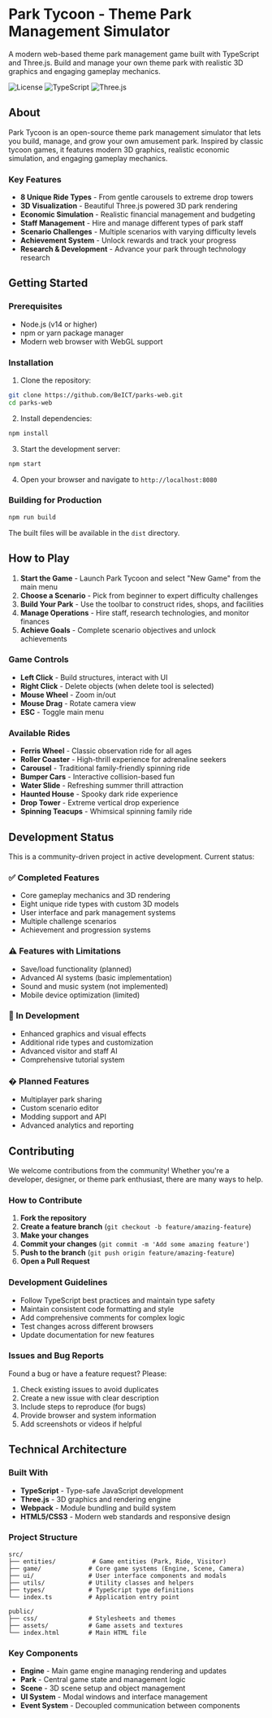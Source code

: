 # Park Tycoon - Theme Park Management Simulator

A modern web-based theme park management game built with TypeScript and Three.js. Build and manage your own theme park with realistic 3D graphics and engaging gameplay mechanics.

![License](https://img.shields.io/badge/license-MIT-blue.svg)
![TypeScript](https://img.shields.io/badge/TypeScript-4.0+-blue.svg)
![Three.js](https://img.shields.io/badge/Three.js-Latest-green.svg)

## About

Park Tycoon is an open-source theme park management simulator that lets you build, manage, and grow your own amusement park. Inspired by classic tycoon games, it features modern 3D graphics, realistic economic simulation, and engaging gameplay mechanics.

### Key Features

- **8 Unique Ride Types** - From gentle carousels to extreme drop towers
- **3D Visualization** - Beautiful Three.js powered 3D park rendering
- **Economic Simulation** - Realistic financial management and budgeting
- **Staff Management** - Hire and manage different types of park staff
- **Scenario Challenges** - Multiple scenarios with varying difficulty levels
- **Achievement System** - Unlock rewards and track your progress
- **Research & Development** - Advance your park through technology research

## Getting Started

### Prerequisites

- Node.js (v14 or higher)
- npm or yarn package manager
- Modern web browser with WebGL support

### Installation

1. Clone the repository:
```bash
git clone https://github.com/BeICT/parks-web.git
cd parks-web
```

2. Install dependencies:
```bash
npm install
```

3. Start the development server:
```bash
npm start
```

4. Open your browser and navigate to `http://localhost:8080`

### Building for Production

```bash
npm run build
```

The built files will be available in the `dist` directory.

## How to Play

1. **Start the Game** - Launch Park Tycoon and select "New Game" from the main menu
2. **Choose a Scenario** - Pick from beginner to expert difficulty challenges
3. **Build Your Park** - Use the toolbar to construct rides, shops, and facilities
4. **Manage Operations** - Hire staff, research technologies, and monitor finances
5. **Achieve Goals** - Complete scenario objectives and unlock achievements

### Game Controls

- **Left Click** - Build structures, interact with UI
- **Right Click** - Delete objects (when delete tool is selected)
- **Mouse Wheel** - Zoom in/out
- **Mouse Drag** - Rotate camera view
- **ESC** - Toggle main menu

### Available Rides

- **Ferris Wheel** - Classic observation ride for all ages
- **Roller Coaster** - High-thrill experience for adrenaline seekers
- **Carousel** - Traditional family-friendly spinning ride
- **Bumper Cars** - Interactive collision-based fun
- **Water Slide** - Refreshing summer thrill attraction
- **Haunted House** - Spooky dark ride experience
- **Drop Tower** - Extreme vertical drop experience
- **Spinning Teacups** - Whimsical spinning family ride

## Development Status

This is a community-driven project in active development. Current status:

### ✅ Completed Features
- Core gameplay mechanics and 3D rendering
- Eight unique ride types with custom 3D models
- User interface and park management systems
- Multiple challenge scenarios
- Achievement and progression systems

### ⚠️ Features with Limitations
- Save/load functionality (planned)
- Advanced AI systems (basic implementation)
- Sound and music system (not implemented)
- Mobile device optimization (limited)

### 🚧 In Development
- Enhanced graphics and visual effects
- Additional ride types and customization
- Advanced visitor and staff AI
- Comprehensive tutorial system

### � Planned Features
- Multiplayer park sharing
- Custom scenario editor
- Modding support and API
- Advanced analytics and reporting

## Contributing

We welcome contributions from the community! Whether you're a developer, designer, or theme park enthusiast, there are many ways to help.

### How to Contribute

1. **Fork the repository**
2. **Create a feature branch** (`git checkout -b feature/amazing-feature`)
3. **Make your changes**
4. **Commit your changes** (`git commit -m 'Add some amazing feature'`)
5. **Push to the branch** (`git push origin feature/amazing-feature`)
6. **Open a Pull Request**

### Development Guidelines

- Follow TypeScript best practices and maintain type safety
- Maintain consistent code formatting and style
- Add comprehensive comments for complex logic
- Test changes across different browsers
- Update documentation for new features

### Issues and Bug Reports

Found a bug or have a feature request? Please:

1. Check existing issues to avoid duplicates
2. Create a new issue with clear description
3. Include steps to reproduce (for bugs)
4. Provide browser and system information
5. Add screenshots or videos if helpful

## Technical Architecture

### Built With

- **TypeScript** - Type-safe JavaScript development
- **Three.js** - 3D graphics and rendering engine
- **Webpack** - Module bundling and build system
- **HTML5/CSS3** - Modern web standards and responsive design

### Project Structure

```
src/
├── entities/          # Game entities (Park, Ride, Visitor)
├── game/             # Core game systems (Engine, Scene, Camera)
├── ui/               # User interface components and modals
├── utils/            # Utility classes and helpers
├── types/            # TypeScript type definitions
└── index.ts          # Application entry point

public/
├── css/              # Stylesheets and themes
├── assets/           # Game assets and textures
└── index.html        # Main HTML file
```

### Key Components

- **Engine** - Main game engine managing rendering and updates
- **Park** - Central game state and management logic
- **Scene** - 3D scene setup and object management
- **UI System** - Modal windows and interface management
- **Event System** - Decoupled communication between components